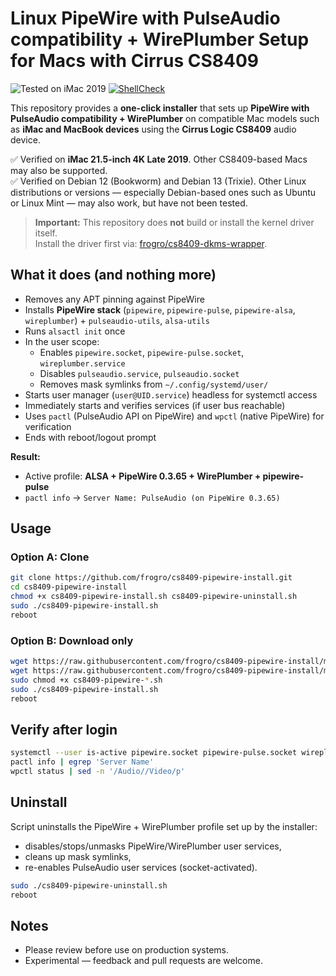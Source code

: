 # Linux PipeWire with PulseAudio compatibility + WirePlumber Setup for Macs with Cirrus CS8409
![Tested on iMac 2019](https://img.shields.io/badge/Tested%20on-iMac%202019-2b90ff?logo=apple&logoColor=white&style=flat-square)
[![ShellCheck](https://img.shields.io/github/actions/workflow/status/frogro/cs8409-alsa-install/main.yml?branch=main&label=ShellCheck<br/>&logo=gnu-bash&logoColor=white&style=flat-square)](https://github.com/frogro/cs8409-alsa-install/actions/workflows/main.yml)

This repository provides a **one-click installer** that sets up **PipeWire with PulseAudio compatibility + WirePlumber** on compatible Mac models such as **iMac and MacBook devices** using the **Cirrus Logic CS8409** audio device.

✅ Verified on **iMac 21.5-inch 4K Late 2019**. Other CS8409-based Macs may also be supported.<br/>✅ Verified on Debian 12 (Bookworm) and Debian 13 (Trixie). Other Linux distributions or versions — especially Debian-based ones such as Ubuntu or Linux Mint — may also work, but have not been tested.

> **Important:** This repository does **not** build or install the kernel driver itself.  
> Install the driver first via: [frogro/cs8409-dkms-wrapper](https://github.com/frogro/cs8409-dkms-wrapper).

## What it does (and nothing more)

- Removes any APT pinning against PipeWire
- Installs **PipeWire stack** (`pipewire`, `pipewire-pulse`, `pipewire-alsa`, `wireplumber`) + `pulseaudio-utils`, `alsa-utils`
- Runs `alsactl init` once
- In the user scope:
  - Enables `pipewire.socket`, `pipewire-pulse.socket`, `wireplumber.service`
  - Disables `pulseaudio.service`, `pulseaudio.socket`
  - Removes mask symlinks from `~/.config/systemd/user/`
- Starts user manager (`user@UID.service`) headless for systemctl access
- Immediately starts and verifies services (if user bus reachable)
- Uses `pactl` (PulseAudio API on PipeWire) and `wpctl` (native PipeWire) for verification
- Ends with reboot/logout prompt

**Result:**  
- Active profile: **ALSA + PipeWire 0.3.65 + WirePlumber + pipewire-pulse**  
- `pactl info` → `Server Name: PulseAudio (on PipeWire 0.3.65)`

## Usage

### Option A: Clone
```bash
git clone https://github.com/frogro/cs8409-pipewire-install.git
cd cs8409-pipewire-install
chmod +x cs8409-pipewire-install.sh cs8409-pipewire-uninstall.sh
sudo ./cs8409-pipewire-install.sh
reboot
```

### Option B: Download only
```bash
wget https://raw.githubusercontent.com/frogro/cs8409-pipewire-install/main/cs8409-pipewire-install.sh
wget https://raw.githubusercontent.com/frogro/cs8409-pipewire-install/main/cs8409-pipewire-uninstall.sh
sudo chmod +x cs8409-pipewire-*.sh
sudo ./cs8409-pipewire-install.sh
reboot
```

## Verify after login
```bash
systemctl --user is-active pipewire.socket pipewire-pulse.socket wireplumber.service
pactl info | egrep 'Server Name'
wpctl status | sed -n '/Audio//Video/p'
```

## Uninstall
Script uninstalls the PipeWire + WirePlumber profile set up by the installer:  
- disables/stops/unmasks PipeWire/WirePlumber user services,
- cleans up mask symlinks,
- re-enables PulseAudio user services (socket-activated).

```bash
sudo ./cs8409-pipewire-uninstall.sh 
reboot
```
## Notes

- Please review before use on production systems.
- Experimental — feedback and pull requests are welcome.

